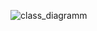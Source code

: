 ![class_diagramm](https://github.com/olgasolovei/2023-honcharuk/assets/73313905/115daaf1-c59f-4795-abec-a37812fbf1f9)
